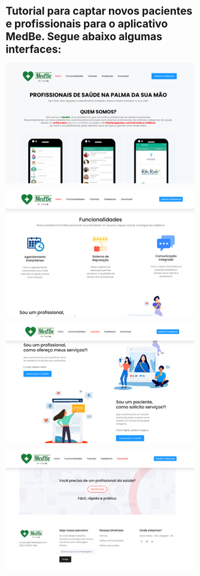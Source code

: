 # Tutorial para captar novos pacientes e profissionais para o aplicativo MedBe. Segue abaixo algumas interfaces:

<p align="center">
  <img src="medbe_1.png" alt="Interface MedBe 1." />
</p>

<p align="center">
  <img src="medbe_2.png" alt="Interface MedBe 2." />
</p>

<p align="center">
  <img src="medbe_3.png" alt="Interface MedBe 3." />
</p>

<p align="center">
  <img src="medbe_4.png" alt="Interface MedBe 4" />
</p>
